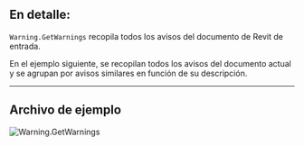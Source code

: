 ## En detalle:
`Warning.GetWarnings` recopila todos los avisos del documento de Revit de entrada.

En el ejemplo siguiente, se recopilan todos los avisos del documento actual y se agrupan por avisos similares en función de su descripción.
___
## Archivo de ejemplo

![Warning.GetWarnings](./Revit.Application.Warning.GetWarnings_img.jpg)
